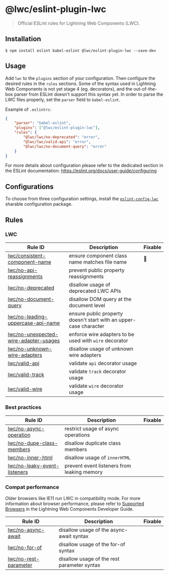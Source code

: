 # @lwc/eslint-plugin-lwc

> Official ESLint rules for Lightning Web Components (LWC).

## Installation

```
$ npm install eslint babel-eslint @lwc/eslint-plugin-lwc --save-dev
```

## Usage

Add `lwc` to the `plugins` section of your configuration. Then configure the desired rules in the `rules` sections. Some of the syntax used in Lightning Web Components is not yet stage 4 (eg. decorators), and the out-of-the-box parser from ESLint doesn't support this syntax yet. In order to parse the LWC files properly, set the `parser` field to `babel-eslint`.

Example of `.eslintrc`:

```json
{
    "parser": "babel-eslint",
    "plugins": ["@lwc/eslint-plugin-lwc"],
    "rules": {
        "@lwc/lwc/no-deprecated": "error",
        "@lwc/lwc/valid-api": "error",
        "@lwc/lwc/no-document-query": "error"
    }
}
```

For more details about configuration please refer to the dedicated section in the ESLint documentation: https://eslint.org/docs/user-guide/configuring

## Configurations

To choose from three configuration settings, install the [`eslint-config-lwc`](https://github.com/salesforce/eslint-config-lwc) sharable configuration package.

## Rules

### LWC

| Rule ID                                                                                    | Description                                                       | Fixable |
| ------------------------------------------------------------------------------------------ | ----------------------------------------------------------------- | ------- |
| [lwc/consistent-component-name](./docs/rules/consistent-component-name.md)                 | ensure component class name matches file name                     | 🔧      |
| [lwc/no-api-reassignments](./docs/rules/no-api-reassignments.md)                           | prevent public property reassignments                             |         |
| [lwc/no-deprecated](./docs/rules/no-deprecated.md)                                         | disallow usage of deprecated LWC APIs                             |         |
| [lwc/no-document-query](./docs/rules/no-document-query.md)                                 | disallow DOM query at the document level                          |         |
| [lwc/no-leading-uppercase-api-name](./docs/rules/no-leading-uppercase-api-name.md)         | ensure public property doesn't start with an upper-case character |         |
| [lwc/no-unexpected-wire-adapter-usages](./docs/rules/no-unexpected-wire-adapter-usages.md) | enforce wire adapters to be used with `wire` decorator            |         |
| [lwc/no-unknown-wire-adapters](./docs/rules/no-unknown-wire-adapters.md)                   | disallow usage of unknown wire adapters                           |         |
| [lwc/valid-api](./docs/rules/valid-api.md)                                                 | validate `api` decorator usage                                    |         |
| [lwc/valid-track](./docs/rules/valid-track.md)                                             | validate `track` decorator usage                                  |         |
| [lwc/valid-wire](./docs/rules/valid-wire.md)                                               | validate `wire` decorator usage                                   |         |

### Best practices

| Rule ID                                                                  | Description                                 | Fixable |
| ------------------------------------------------------------------------ | ------------------------------------------- | ------- |
| [lwc/no-async-operation](./docs/rules/no-async-operation.md)             | restrict usage of async operations          |         |
| [lwc/no-dupe-class-members](./docs/rules/no-dupe-class-members.md)       | disallow duplicate class members            |         |
| [lwc/no-inner-html](./docs/rules/no-inner-html.md)                       | disallow usage of `innerHTML`               |         |
| [lwc/no-leaky-event-listeners](./docs/rules/no-leaky-event-listeners.md) | prevent event listeners from leaking memory |         |

### Compat performance

Older browsers like IE11 run LWC in compatibility mode. For more information about browser performance, please refer to [Supported Browsers](http://developer.salesforce.com/docs/component-library/documentation/lwc/lwc.get_started_supported_browsers) in the Lightning Web Components Developer Guide.

| Rule ID                                                    | Description                                 | Fixable |
| ---------------------------------------------------------- | ------------------------------------------- | ------- |
| [lwc/no-async-await](./docs/rules/no-async-await.md)       | disallow usage of the async-await syntax    |         |
| [lwc/no-for-of](./docs/rules/no-for-of.md)                 | disallow usage of the for-of syntax         |         |
| [lwc/no-rest-parameter](./docs/rules/no-rest-parameter.md) | disallow usage of the rest parameter syntax |         |
